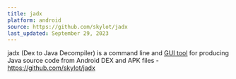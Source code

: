 ```yaml
---
title: jadx
platform: android
source: https://github.com/skylot/jadx
last_updated: September 29, 2023
---
```


jadx (Dex to Java Decompiler) is a command line and [GUI tool](https://github.com/skylot/jadx/wiki/jadx-gui-features-overview "jadx gui features overview") for producing Java source code from Android DEX and APK files - <https://github.com/skylot/jadx>